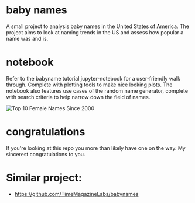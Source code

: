 # baby names
  
A small project to analysis baby names in the United States of America. The project aims to look at naming trends in the US and assess how popular a name was and is.

# notebook

Refer to the babyname tutorial jupyter-notebook for a user-friendly walk through. Complete with plotting tools to make nice looking plots. The notebook also features use cases of the random name generator, complete with search criteria to help narrow down the field of names.

![Top 10 Female Names Since 2000](https://github.com/JohnMcCann/baby_names/wiki/images/Female_top10_2000.png)

# congratulations

If you're looking at this repo you more than likely have one on the way. My sincerest congratulations to you.

# Similar project:
- https://github.com/TimeMagazineLabs/babynames

